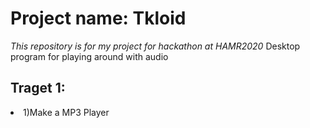 # Project name: Tkloid
<i>This repository is for my project for hackathon at HAMR2020</i>
Desktop program for playing around with audio

## Traget 1:
<li>1)Make a MP3 Player</li>
